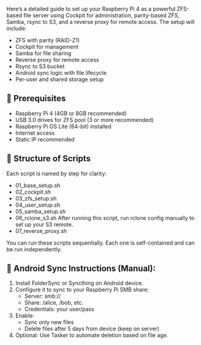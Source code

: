 Here’s a detailed guide to set up your Raspberry Pi 4 as a powerful ZFS-based file server using Cockpit for administration, parity-based ZFS, Samba, rsync to S3, and a reverse proxy for remote access. The setup will include:

- ZFS with parity (RAID-Z1)
- Cockpit for management
- Samba for file sharing
- Reverse proxy for remote access
- Rsync to S3 bucket
- Android sync logic with file lifecycle
- Per-user and shared storage setup

## 🧰 Prerequisites

- Raspberry Pi 4 (4GB or 8GB recommended)
- USB 3.0 drives for ZFS pool (3 or more recommended)
- Raspberry Pi OS Lite (64-bit) installed
- Internet access
- Static IP recommended

## 📁 Structure of Scripts

Each script is named by step for clarity:

- 01_base_setup.sh
- 02_cockpit.sh
- 03_zfs_setup.sh
- 04_user_setup.sh
- 05_samba_setup.sh
- 06_rclone_s3.sh
  After running this script, run rclone config manually to set up your S3 remote.
- 07_reverse_proxy.sh

You can run these scripts sequentially. Each one is self-contained and can be run independently.

## 📱 Android Sync Instructions (Manual):

1. Install FolderSync or Syncthing on Android device.
2. Configure it to sync to your Raspberry Pi SMB share:
   - Server: smb://<raspberrypi-local-ip>
   - Share: /alice, /bob, etc.
   - Credentials: your user/pass
3. Enable:
   - Sync only new files
   - Delete files after 5 days from device (keep on server)
4. Optional: Use Tasker to automate deletion based on file age.
